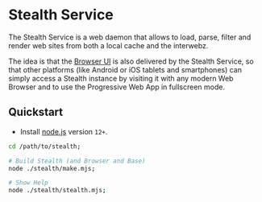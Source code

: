 
# Stealth Service

The Stealth Service is a web daemon that allows to load, parse, filter
and render web sites from both a local cache and the interwebz.

The idea is that the [Browser UI](../browser) is also delivered by
the Stealth Service, so that other platforms (like Android or iOS
tablets and smartphones) can simply access a Stealth instance by
visiting it with any modern Web Browser and to use the Progressive
Web App in fullscreen mode.


## Quickstart

- Install [node.js](https://nodejs.org/en/download) version `12+`.

```bash
cd /path/to/stealth;

# Build Stealth (and Browser and Base)
node ./stealth/make.mjs;

# Show Help
node ./stealth/stealth.mjs;
```

